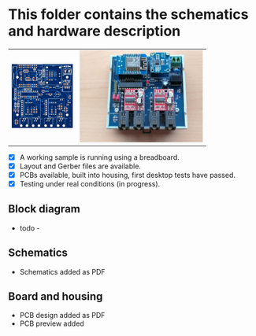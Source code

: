 # This folder contains the schematics and hardware description

<table>
<tr>
  <td><img src="./ovc-A_preview_top.png" alt="PCB preview" title="PCB preview" height="130"/></td>
  <td><img src="../Photos/Assembly-2.jpg" alt="Assembly-2" title="Modules installed" width="250"/></td>
</tr>  
</table>

- [x] A working sample is running using a breadboard.
- [x] Layout and Gerber files are available.
- [x] PCBs available, built into housing, first desktop tests have passed.
- [x] Testing under real conditions (in progress).

## Block diagram
- todo -

## Schematics
- Schematics added as PDF

## Board and housing
- PCB design added as PDF
- PCB preview added

